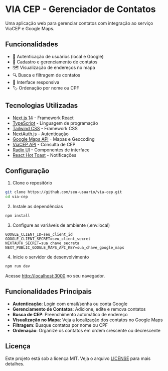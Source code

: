 # VIA CEP - Gerenciador de Contatos

Uma aplicação web para gerenciar contatos com integração ao serviço ViaCEP e Google Maps.

## Funcionalidades

- 🔐 Autenticação de usuários (local e Google)
- 📝 Cadastro e gerenciamento de contatos
- 🗺️ Visualização de endereços no mapa
- 🔍 Busca e filtragem de contatos
- 📱 Interface responsiva
- 🏷️ Ordenação por nome ou CPF

## Tecnologias Utilizadas

- [Next.js 14](https://nextjs.org/) - Framework React
- [TypeScript](https://www.typescriptlang.org/) - Linguagem de programação
- [Tailwind CSS](https://tailwindcss.com/) - Framework CSS
- [NextAuth.js](https://next-auth.js.org/) - Autenticação
- [Google Maps API](https://developers.google.com/maps) - Mapas e Geocoding
- [ViaCEP API](https://viacep.com.br/) - Consulta de CEP
- [Radix UI](https://www.radix-ui.com/) - Componentes de interface
- [React Hot Toast](https://react-hot-toast.com/) - Notificações

## Configuração

1. Clone o repositório
```bash
git clone https://github.com/seu-usuario/via-cep.git
cd via-cep
```

2. Instale as dependências
```bash
npm install
```

3. Configure as variáveis de ambiente (.env.local)
```plaintext
GOOGLE_CLIENT_ID=seu_client_id
GOOGLE_CLIENT_SECRET=seu_client_secret
NEXTAUTH_SECRET=sua_chave_secreta
NEXT_PUBLIC_GOOGLE_MAPS_API_KEY=sua_chave_google_maps
```

4. Inicie o servidor de desenvolvimento
```bash
npm run dev
```

Acesse [http://localhost:3000](http://localhost:3000) no seu navegador.

## Funcionalidades Principais

- **Autenticação**: Login com email/senha ou conta Google
- **Gerenciamento de Contatos**: Adicione, edite e remova contatos
- **Busca de CEP**: Preenchimento automático de endereço
- **Visualização no Mapa**: Veja a localização dos contatos no Google Maps
- **Filtragem**: Busque contatos por nome ou CPF
- **Ordenação**: Organize os contatos em ordem crescente ou decrescente


## Licença

Este projeto está sob a licença MIT. Veja o arquivo [LICENSE](LICENSE) para mais detalhes.
